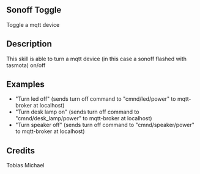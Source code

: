 ## Sonoff Toggle
Toggle a mqtt device

## Description
This skill is able to turn a mqtt device (in this case a sonoff flashed with tasmota) on/off

## Examples
 - "Turn led off" (sends turn off command to "cmnd/led/power" to mqtt-broker at localhost)
 - "Turn desk lamp on" (sends turn off command to "cmnd/desk_lamp/power" to mqtt-broker at localhost)
 - "Turn speaker off" (sends turn off command to "cmnd/speaker/power" to mqtt-broker at localhost)

## Credits
Tobias Michael



